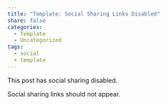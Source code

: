```yaml
---
title: "Template: Social Sharing Links Disabled"
share: false
categories:
  - Template
  - Uncategorized
tags:
  - social
  - template
---
```


This post has social sharing disabled.

Social sharing links should not appear.